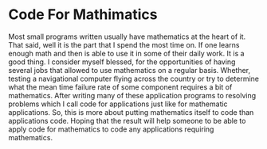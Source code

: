 # Code For Mathimatics
Most small programs written usually have mathematics at the heart of it. That said, well it is the part that I spend the most time on.  If one learns enough math and then is able to use it in some of their daily work. It is a good thing.  I consider myself blessed, for the opportunities of having several jobs that allowed to use mathematics on a regular basis.  Whether, testing a navigational computer flying across the country or try to determine what the mean time failure rate of some component requires a bit of mathematics. After writing many of these application programs to resolving problems which I call code for applications just like for mathematic applications.  So, this is more about putting mathematics itself to code than applications code. Hoping that the result will help someone to be able to apply code for mathematics to code any applications requiring mathematics.

